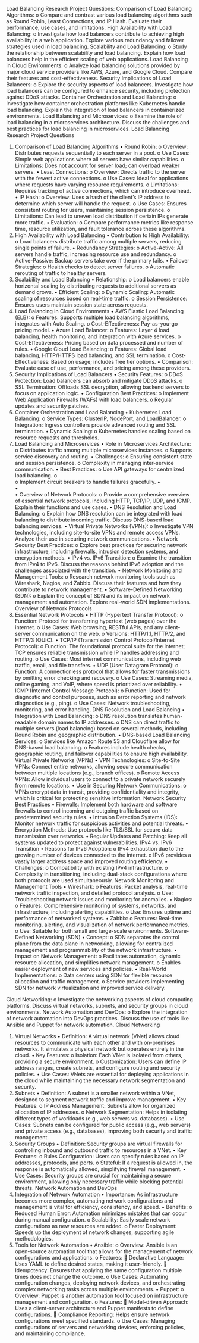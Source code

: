 Load Balancing Research Project Questions:
Comparison of Load Balancing Algorithms:
o	Compare and contrast various load balancing algorithms such as Round Robin, Least Connections, and IP Hash. Evaluate their performance, use cases, and limitations.
High Availability with Load Balancing:
o	Investigate how load balancers contribute to achieving high availability in a web application. Explore various redundancy and failover strategies used in load balancing.
Scalability and Load Balancing:
o	Study the relationship between scalability and load balancing. Explain how load balancers help in the efficient scaling of web applications.
Load Balancing in Cloud Environments:
o	Analyze load balancing solutions provided by major cloud service providers like AWS, Azure, and Google Cloud. Compare their features and cost-effectiveness.
Security Implications of Load Balancers:
o	Explore the security aspects of load balancers. Investigate how load balancers can be configured to enhance security, including protection against DDoS attacks.
Container Orchestration and Load Balancing:
o	Investigate how container orchestration platforms like Kubernetes handle load balancing. Explain the integration of load balancers in containerized environments.
Load Balancing and Microservices:
o	Examine the role of load balancing in a microservices architecture. Discuss the challenges and best practices for load balancing in microservices.
Load Balancing Research Project Questions
1. Comparison of Load Balancing Algorithms
•	Round Robin:
o	Overview: Distributes requests sequentially to each server in a pool.
o	Use Cases: Simple web applications where all servers have similar capabilities.
o	Limitations: Does not account for server load; can overload weaker servers.
•	Least Connections:
o	Overview: Directs traffic to the server with the fewest active connections.
o	Use Cases: Ideal for applications where requests have varying resource requirements.
o	Limitations: Requires tracking of active connections, which can introduce overhead.
•	IP Hash:
o	Overview: Uses a hash of the client’s IP address to determine which server will handle the request.
o	Use Cases: Ensures consistent routing for users, maintaining session persistence.
o	Limitations: Can lead to uneven load distribution if certain IPs generate more traffic.
•	Evaluation:
o	Compare performance metrics like response time, resource utilization, and fault tolerance across these algorithms.
2. High Availability with Load Balancing
•	Contribution to High Availability:
o	Load balancers distribute traffic among multiple servers, reducing single points of failure.
•	Redundancy Strategies:
o	Active-Active: All servers handle traffic, increasing resource use and redundancy.
o	Active-Passive: Backup servers take over if the primary fails.
•	Failover Strategies:
o	Health checks to detect server failures.
o	Automatic rerouting of traffic to healthy servers.
3. Scalability and Load Balancing
•	Relationship:
o	Load balancers enable horizontal scaling by distributing requests to additional servers as demand grows.
•	Efficient Scaling:
o	Dynamic Scaling: Automatic scaling of resources based on real-time traffic.
o	Session Persistence: Ensures users maintain session state across requests.
4. Load Balancing in Cloud Environments
•	AWS Elastic Load Balancing (ELB):
o	Features: Supports multiple load balancing algorithms, integrates with Auto Scaling.
o	Cost-Effectiveness: Pay-as-you-go pricing model.
•	Azure Load Balancer:
o	Features: Layer 4 load balancing, health monitoring, and integration with Azure services.
o	Cost-Effectiveness: Pricing based on data processed and number of rules.
•	Google Cloud Load Balancing:
o	Features: Global load balancing, HTTP/HTTPS load balancing, and SSL termination.
o	Cost-Effectiveness: Based on usage; includes free tier options.
•	Comparison: Evaluate ease of use, performance, and pricing among these providers.
5. Security Implications of Load Balancers
•	Security Features:
o	DDoS Protection: Load balancers can absorb and mitigate DDoS attacks.
o	SSL Termination: Offloads SSL decryption, allowing backend servers to focus on application logic.
•	Configuration Best Practices:
o	Implement Web Application Firewalls (WAFs) with load balancers.
o	Regular updates and security patches.
6. Container Orchestration and Load Balancing
•	Kubernetes Load Balancing:
o	Service Types: ClusterIP, NodePort, and LoadBalancer.
o	Integration: Ingress controllers provide advanced routing and SSL termination.
•	Dynamic Scaling:
o	Kubernetes handles scaling based on resource requests and thresholds.
7. Load Balancing and Microservices
•	Role in Microservices Architecture:
o	Distributes traffic among multiple microservices instances.
o	Supports service discovery and routing.
•	Challenges:
o	Ensuring consistent state and session persistence.
o	Complexity in managing inter-service communication.
•	Best Practices:
o	Use API gateways for centralized load balancing.
o	
o	Implement circuit breakers to handle failures gracefully.
•	
•	
•	Overview of Network Protocols:
o	Provide a comprehensive overview of essential network protocols, including HTTP, TCP/IP, UDP, and ICMP. Explain their functions and use cases.
•	DNS Resolution and Load Balancing:
o	Explain how DNS resolution can be integrated with load balancing to distribute incoming traffic. Discuss DNS-based load balancing services.
•	Virtual Private Networks (VPNs):
o	Investigate VPN technologies, including site-to-site VPNs and remote access VPNs. Analyze their use in securing network communications.
•	Network Security Best Practices:
o	Explore best practices for securing network infrastructure, including firewalls, intrusion detection systems, and encryption methods.
•	IPv4 vs. IPv6 Transition:
o	Examine the transition from IPv4 to IPv6. Discuss the reasons behind IPv6 adoption and the challenges associated with the transition.
•	Network Monitoring and Management Tools:
o	Research network monitoring tools such as Wireshark, Nagios, and Zabbix. Discuss their features and how they contribute to network management.
•	Software-Defined Networking (SDN):
o	Explain the concept of SDN and its impact on network management and automation. Explore real-world SDN implementations.
Overview of Network Protocols
1. Essential Network Protocols
•	HTTP (Hypertext Transfer Protocol):
o	Function: Protocol for transferring hypertext (web pages) over the internet.
o	Use Cases: Web browsing, RESTful APIs, and any client-server communication on the web.
o	Versions: HTTP/1.1, HTTP/2, and HTTP/3 (QUIC).
•	TCP/IP (Transmission Control Protocol/Internet Protocol):
o	Function: The foundational protocol suite for the internet; TCP ensures reliable transmission while IP handles addressing and routing.
o	Use Cases: Most internet communications, including web traffic, email, and file transfers.
•	UDP (User Datagram Protocol):
o	Function: A connectionless protocol that allows for faster transmissions by omitting error checking and recovery.
o	Use Cases: Streaming media, online gaming, and VoIP, where speed is prioritized over reliability.
•	ICMP (Internet Control Message Protocol):
o	Function: Used for diagnostic and control purposes, such as error reporting and network diagnostics (e.g., ping).
o	Use Cases: Network troubleshooting, monitoring, and error handling.
DNS Resolution and Load Balancing
•	Integration with Load Balancing:
o	DNS resolution translates human-readable domain names to IP addresses.
o	DNS can direct traffic to multiple servers (load balancing) based on several methods, including Round Robin and geographic distribution.
•	DNS-based Load Balancing Services:
o	Services like Amazon Route 53 and Cloudflare allow for DNS-based load balancing.
o	Features include health checks, geographic routing, and failover capabilities to ensure high availability.
Virtual Private Networks (VPNs)
•	VPN Technologies:
o	Site-to-Site VPNs: Connect entire networks, allowing secure communication between multiple locations (e.g., branch offices).
o	Remote Access VPNs: Allow individual users to connect to a private network securely from remote locations.
•	Use in Securing Network Communications:
o	VPNs encrypt data in transit, providing confidentiality and integrity, which is critical for protecting sensitive information.
Network Security Best Practices
•	Firewalls: Implement both hardware and software firewalls to control incoming and outgoing traffic based on predetermined security rules.
•	Intrusion Detection Systems (IDS): Monitor network traffic for suspicious activities and potential threats.
•	Encryption Methods: Use protocols like TLS/SSL for secure data transmission over networks.
•	Regular Updates and Patching: Keep all systems updated to protect against vulnerabilities.
IPv4 vs. IPv6 Transition
•	Reasons for IPv6 Adoption:
o	IPv4 exhaustion due to the growing number of devices connected to the internet.
o	IPv6 provides a vastly larger address space and improved routing efficiency.
•	Challenges:
o	Compatibility with existing IPv4 infrastructure.
o	Complexity in transitioning, including dual-stack configurations where both protocols are used simultaneously.
Network Monitoring and Management Tools
•	Wireshark:
o	Features: Packet analysis, real-time network traffic inspection, and detailed protocol analysis.
o	Use: Troubleshooting network issues and monitoring for anomalies.
•	Nagios:
o	Features: Comprehensive monitoring of systems, networks, and infrastructure, including alerting capabilities.
o	Use: Ensures uptime and performance of networked systems.
•	Zabbix:
o	Features: Real-time monitoring, alerting, and visualization of network performance metrics.
o	Use: Suitable for both small and large-scale environments.
Software-Defined Networking (SDN)
•	Concept:
o	SDN separates the control plane from the data plane in networking, allowing for centralized management and programmability of the network infrastructure.
•	Impact on Network Management:
o	Facilitates automation, dynamic resource allocation, and simplifies network management.
o	Enables easier deployment of new services and policies.
•	Real-World Implementations:
o	Data centers using SDN for flexible resource allocation and traffic management.
o	Service providers implementing SDN for network virtualization and improved service delivery.

Cloud Networking:
o	Investigate the networking aspects of cloud computing platforms. Discuss virtual networks, subnets, and security groups in cloud environments.
Network Automation and DevOps:
o	Explore the integration of network automation into DevOps practices. Discuss the use of tools like Ansible and Puppet for network automation.
Cloud Networking
1. Virtual Networks
•	Definition: A virtual network (VNet) allows cloud resources to communicate with each other and with on-premises networks. It simulates a physical network but operates entirely in the cloud.
•	Key Features:
o	Isolation: Each VNet is isolated from others, providing a secure environment.
o	Customization: Users can define IP address ranges, create subnets, and configure routing and security policies.
•	Use Cases: VNets are essential for deploying applications in the cloud while maintaining the necessary network segmentation and security.
2. Subnets
•	Definition: A subnet is a smaller network within a VNet, designed to segment network traffic and improve management.
•	Key Features:
o	IP Address Management: Subnets allow for organized allocation of IP addresses.
o	Network Segmentation: Helps in isolating different types of workloads (e.g., web servers vs. databases).
•	Use Cases: Subnets can be configured for public access (e.g., web servers) and private access (e.g., databases), improving both security and traffic management.
3. Security Groups
•	Definition: Security groups are virtual firewalls for controlling inbound and outbound traffic to resources in a VNet.
•	Key Features:
o	Rules Configuration: Users can specify rules based on IP addresses, protocols, and ports.
o	Stateful: If a request is allowed in, the response is automatically allowed, simplifying firewall management.
•	Use Cases: Security groups are crucial for maintaining a secure environment, allowing only necessary traffic while blocking potential threats.
Network Automation and DevOps
1. Integration of Network Automation
•	Importance: As infrastructure becomes more complex, automating network configurations and management is vital for efficiency, consistency, and speed.
•	Benefits:
o	Reduced Human Error: Automation minimizes mistakes that can occur during manual configuration.
o	Scalability: Easily scale network configurations as new resources are added.
o	Faster Deployment: Speeds up the deployment of network changes, supporting agile methodologies.
2. Tools for Network Automation
•	Ansible:
o	Overview: Ansible is an open-source automation tool that allows for the management of network configurations and applications.
o	Features:
	Declarative Language: Uses YAML to define desired states, making it user-friendly.
	Idempotency: Ensures that applying the same configuration multiple times does not change the outcome.
o	Use Cases: Automating configuration changes, deploying network devices, and orchestrating complex networking tasks across multiple environments.
•	Puppet:
o	Overview: Puppet is another automation tool focused on infrastructure management and configuration.
o	Features:
	Model-driven Approach: Uses a client-server architecture and Puppet manifests to define configurations.
	Compliance Reporting: Helps ensure network configurations meet specified standards.
o	Use Cases: Managing configurations of servers and networking devices, enforcing policies, and maintaining compliance.

